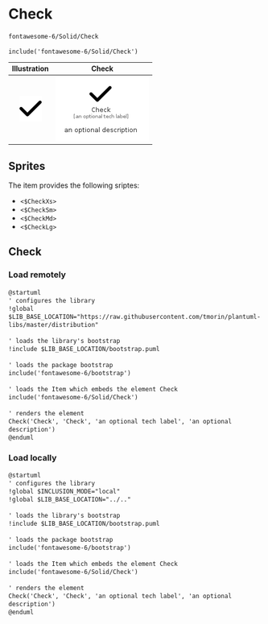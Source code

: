 # Check


```text
fontawesome-6/Solid/Check
```

```text
include('fontawesome-6/Solid/Check')
```



| Illustration | Check |
| :---: | :---: |
| ![illustration for Illustration](../../fontawesome-6/Solid/Check.png) | ![illustration for Check](../../fontawesome-6/Solid/Check.Local.png) |



## Sprites
The item provides the following sriptes:

- `<$CheckXs>`
- `<$CheckSm>`
- `<$CheckMd>`
- `<$CheckLg>`





## Check

### Load remotely
```plantuml
@startuml
' configures the library
!global $LIB_BASE_LOCATION="https://raw.githubusercontent.com/tmorin/plantuml-libs/master/distribution"

' loads the library's bootstrap
!include $LIB_BASE_LOCATION/bootstrap.puml

' loads the package bootstrap
include('fontawesome-6/bootstrap')

' loads the Item which embeds the element Check
include('fontawesome-6/Solid/Check')

' renders the element
Check('Check', 'Check', 'an optional tech label', 'an optional description')
@enduml
```

### Load locally
```plantuml
@startuml
' configures the library
!global $INCLUSION_MODE="local"
!global $LIB_BASE_LOCATION="../.."

' loads the library's bootstrap
!include $LIB_BASE_LOCATION/bootstrap.puml

' loads the package bootstrap
include('fontawesome-6/bootstrap')

' loads the Item which embeds the element Check
include('fontawesome-6/Solid/Check')

' renders the element
Check('Check', 'Check', 'an optional tech label', 'an optional description')
@enduml
```

